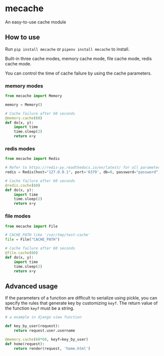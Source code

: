 # mecache

An easy-to-use cache module

## How to use

Run `pip install mecache` or `pipenv install mecache` to install.

Built-in three cache modes, memory cache mode, file cache mode, redis cache mode.

You can control the time of cache failure by using the cache parameters.

### memory modes

```python
from mecache import Memory

memory = Memory()

# Cache failure after 60 seconds
@memory.cache(60)
def do(x, y):
    import time
    time.sleep(2)
    return x+y
```

### redis modes

```python
from mecache import Redis

# Refer to https://redis-py.readthedocs.io/en/latest/ for all parameters
redis = Redis(host="127.0.0.1", port='6379', db=0, password="password")

# Cache failure after 60 seconds
@redis.cache(60)
def do(x, y):
    import time
    time.sleep(2)
    return x+y
```

### file modes

```python
from mecache import File

# CACHE_PATH like '/var/tmp/test-cache'
file = File("CACHE_PATH")

# Cache failure after 60 seconds
@file.cache(60)
def do(x, y):
    import time
    time.sleep(2)
    return x+y
```

## Advanced usage

If the parameters of a function are difficult to serialize using pickle, you can specify the rules that generate key by customizing `keyf`. The return value of the function `keyf`  must be a string.

```python
# a example in django view function

def key_by_user(request):
    return request.user.username

@memory.cache(60*60, keyf=key_by_user)
def home(request):
    return render(request, 'home.html')
```
